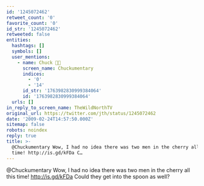 ```yaml
---
id: '1245072462'
retweet_count: '0'
favorite_count: '0'
id_str: '1245072462'
retweeted: false
entities:
  hashtags: []
  symbols: []
  user_mentions:
    - name: Chuck 🌲🌊
      screen_name: Chuckumentary
      indices:
        - '0'
        - '14'
      id_str: '1763982830999384064'
      id: '1763982830999384064'
  urls: []
in_reply_to_screen_name: TheWildNorthTV
original_url: https://twitter.com/jth/status/1245072462
date: '2009-02-24T14:57:50.000Z'
sitemap: false
robots: noindex
reply: true
title: >-
  @Chuckumentary Wow, I had no idea there was two men in the cherry all this
  time! http://is.gd/kFDa C…
---
```


@Chuckumentary Wow, I had no idea there was two men in the cherry all this time! http://is.gd/kFDa Could they get into the spoon as well?